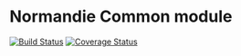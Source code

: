 # Normandie Common module

[![Build Status](https://travis-ci.org/projet-normandie/Common.svg?branch=master)](https://travis-ci.org/projet-normandie/Common)
[![Coverage Status](https://coveralls.io/repos/projet-normandie/Common/badge.svg?branch=master&service=github)](https://coveralls.io/github/projet-normandie/Common?branch=master)
